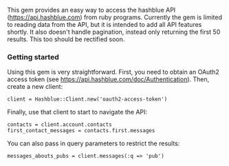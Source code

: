 This gem provides an easy way to access the hashblue API (https://api.hashblue.com) from ruby programs.  Currently the gem is limited to reading data from the API, but it is intended to add all API features shortly.  It also doesn't handle pagination, instead only returning the first 50 results.  This too should be rectified soon.

### Getting started

Using this gem is very straightforward.  First, you need to obtain an OAuth2 access token (see https://api.hashblue.com/doc/Authentication).  Then, create a new client:

    client = Hashblue::Client.new('oauth2-access-token')

Finally, use that client to start to navigate the API:

    contacts = client.account.contacts
    first_contact_messages = contacts.first.messages

You can also pass in query parameters to restrict the results:

    messages_abouts_pubs = client.messages(:q => 'pub')
